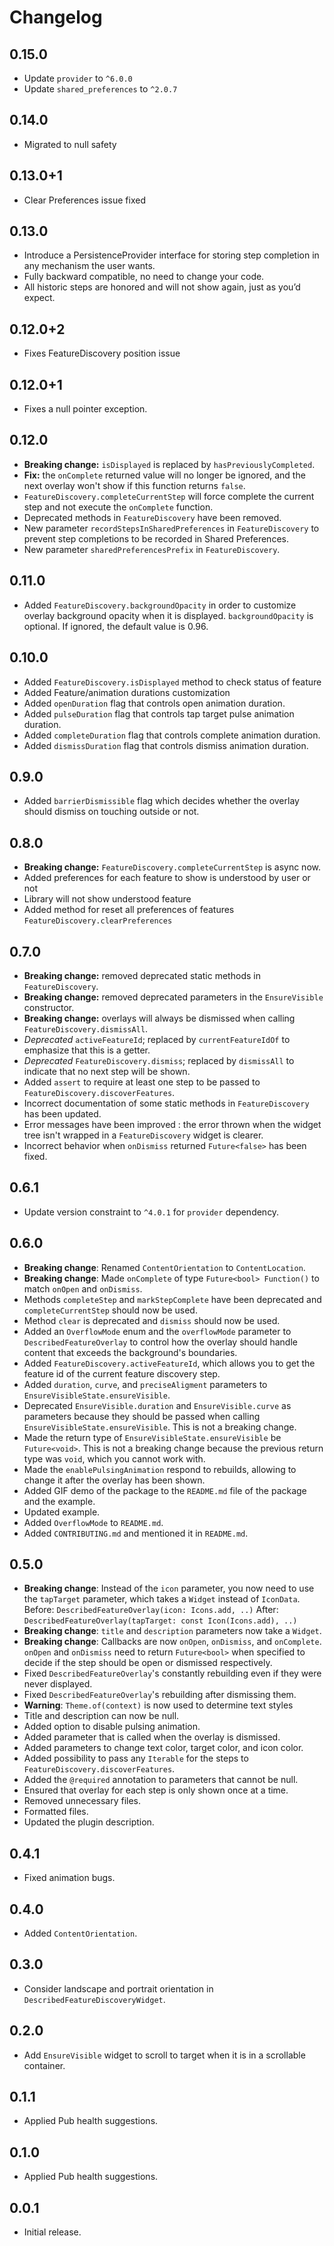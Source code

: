 # Changelog

## 0.15.0

- Update `provider` to `^6.0.0`
- Update `shared_preferences` to `^2.0.7`

## 0.14.0

- Migrated to null safety

## 0.13.0+1

- Clear Preferences issue fixed

## 0.13.0

- Introduce a PersistenceProvider interface for storing step completion in any mechanism the user wants.
- Fully backward compatible, no need to change your code.
- All historic steps are honored and will not show again, just as you’d expect.

## 0.12.0+2

- Fixes FeatureDiscovery position issue

## 0.12.0+1

- Fixes a null pointer exception.

## 0.12.0

- **Breaking change:** `isDisplayed` is replaced by `hasPreviouslyCompleted`.
- **Fix:** the `onComplete` returned value will no longer be ignored, and the next overlay won't show if this function returns `false`.
- `FeatureDiscovery.completeCurrentStep` will force complete the current step and not execute the `onComplete` function.
- Deprecated methods in `FeatureDiscovery` have been removed.
- New parameter `recordStepsInSharedPreferences` in `FeatureDiscovery` to prevent step completions to be recorded in Shared Preferences.
- New parameter `sharedPreferencesPrefix` in `FeatureDiscovery`.

## 0.11.0

- Added `FeatureDiscovery.backgroundOpacity` in order to customize overlay background opacity when it is displayed.
  `backgroundOpacity` is optional. If ignored, the default value is 0.96.

## 0.10.0

- Added `FeatureDiscovery.isDisplayed` method to check status of feature
- Added Feature/animation durations customization
- Added `openDuration` flag that controls open animation duration.
- Added `pulseDuration` flag that controls tap target pulse animation duration.
- Added `completeDuration` flag that controls complete animation duration.
- Added `dismissDuration` flag that controls dismiss animation duration.

## 0.9.0

- Added `barrierDismissible` flag which decides whether the overlay should dismiss
  on touching outside or not.

## 0.8.0

- **Breaking change:** `FeatureDiscovery.completeCurrentStep` is async now.
- Added preferences for each feature to show is understood by user or not
- Library will not show understood feature
- Added method for reset all preferences of features `FeatureDiscovery.clearPreferences`

## 0.7.0

- **Breaking change:** removed deprecated static methods in `FeatureDiscovery`.
- **Breaking change:** removed deprecated parameters in the `EnsureVisible` constructor.
- **Breaking change:** overlays will always be dismissed when calling `FeatureDiscovery.dismissAll`.
- _Deprecated_ `activeFeatureId`; replaced by `currentFeatureIdOf` to emphasize that this is a getter.
- _Deprecated_ `FeatureDiscovery.dismiss`; replaced by `dismissAll` to indicate that no next step
  will be shown.
- Added `assert` to require at least one step to be passed to `FeatureDiscovery.discoverFeatures`.
- Incorrect documentation of some static methods in `FeatureDiscovery` has been updated.
- Error messages have been improved : the error thrown when the widget tree isn't wrapped in
  a `FeatureDiscovery` widget is clearer.
- Incorrect behavior when `onDismiss` returned `Future<false>` has been fixed.

## 0.6.1

- Update version constraint to `^4.0.1` for `provider` dependency.

## 0.6.0

- **Breaking change**: Renamed `ContentOrientation` to `ContentLocation`.
- **Breaking change**: Made `onComplete` of type `Future<bool> Function()` to match `onOpen`
  and `onDismiss`.
- Methods `completeStep` and `markStepComplete` have been deprecated
  and `completeCurrentStep` should now be used.
- Method `clear` is deprecated and `dismiss` should now be used.
- Added an `OverflowMode` enum and the `overflowMode` parameter to `DescribedFeatureOverlay`
  to control how the overlay should handle content that exceeds the background's boundaries.
- Added `FeatureDiscovery.activeFeatureId`, which allows you to get the feature id of the
  current feature discovery step.
- Added `duration`, `curve`, and `preciseAligment` parameters to `EnsureVisibleState.ensureVisible`.
- Deprecated `EnsureVisible.duration` and `EnsureVisible.curve` as parameters because they should
  be passed when calling `EnsureVisibleState.ensureVisible`. This is not a breaking change.
- Made the return type of `EnsureVisibleState.ensureVisible` be `Future<void>`. This is not
  a breaking change because the previous return type was `void`, which you cannot work with.
- Made the `enablePulsingAnimation` respond to rebuilds, allowing to change it
  after the overlay has been shown.
- Added GIF demo of the package to the `README.md` file of the package and the example.
- Updated example.
- Added `OverflowMode` to `README.md`.
- Added `CONTRIBUTING.md` and mentioned it in `README.md`.

## 0.5.0

- **Breaking change**: Instead of the `icon` parameter, you now need to use the `tapTarget`
  parameter, which takes a `Widget` instead of `IconData`.
  Before: `DescribedFeatureOverlay(icon: Icons.add, ..)`
  After: `DescribedFeatureOverlay(tapTarget: const Icon(Icons.add), ..)`
- **Breaking change**: `title` and `description` parameters now take a `Widget`.
- **Breaking change**: Callbacks are now `onOpen`, `onDismiss`, and `onComplete`.
  `onOpen` and `onDismiss` need to return `Future<bool>` when specified to decide
  if the step should be open or dismissed respectively.
- Fixed `DescribedFeatureOverlay`'s constantly rebuilding even if they were never displayed.
- Fixed `DescribedFeatureOverlay`'s rebuilding after dismissing them.
- **Warning**: `Theme.of(context)` is now used to determine text styles
- Title and description can now be null.
- Added option to disable pulsing animation.
- Added parameter that is called when the overlay is dismissed.
- Added parameters to change text color, target color, and icon color.
- Added possibility to pass any `Iterable` for the steps to `FeatureDiscovery.discoverFeatures`.
- Added the `@required` annotation to parameters that cannot be null.
- Ensured that overlay for each step is only shown once at a time.
- Removed unnecessary files.
- Formatted files.
- Updated the plugin description.

## 0.4.1

- Fixed animation bugs.

## 0.4.0

- Added `ContentOrientation`.

## 0.3.0

- Consider landscape and portrait orientation in `DescribedFeatureDiscoveryWidget`.

## 0.2.0

- Add `EnsureVisible` widget to scroll to target when it is in a scrollable container.

## 0.1.1

- Applied Pub health suggestions.

## 0.1.0

- Applied Pub health suggestions.

## 0.0.1

- Initial release.
